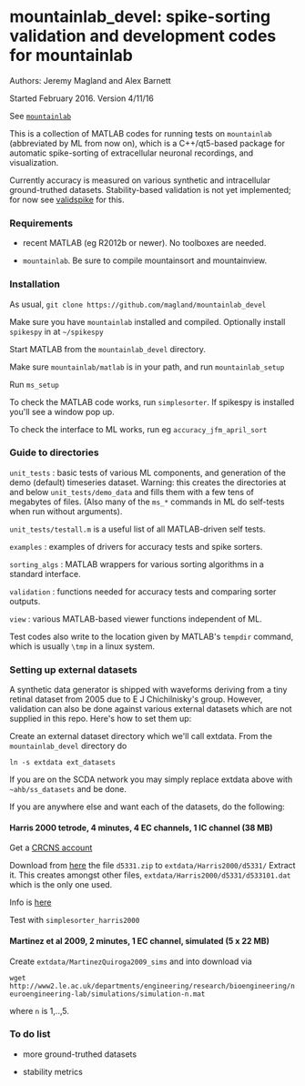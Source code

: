 # mountainlab_devel: spike-sorting validation and development codes for mountainlab

Authors: Jeremy Magland and Alex Barnett

Started February 2016. Version 4/11/16

See [`mountainlab`](https://github.com/magland/mountainlab)  

This is a collection of MATLAB codes for running tests on `mountainlab`
(abbreviated by ML from now on),
which is a C++/qt5-based package for automatic spike-sorting of extracellular
neuronal recordings, and visualization.

Currently accuracy is measured on various synthetic and intracellular
ground-truthed datasets.
Stability-based validation is not yet implemented; for now see 
[validspike](https://github.com/ahbarnett/validspike) for this.

### Requirements

* recent MATLAB (eg R2012b or newer). No toolboxes are needed.  

* `mountainlab`. Be sure to compile mountainsort and mountainview.


### Installation

As usual, `git clone https://github.com/magland/mountainlab_devel`

Make sure you have `mountainlab` installed and compiled. Optionally
install `spikespy` in at `~/spikespy`

Start MATLAB from the `mountainlab_devel` directory.

Make sure `mountainlab/matlab` is in your path, and run
`mountainlab_setup`

Run `ms_setup`

To check the MATLAB code works, run `simplesorter`. If spikespy
is installed you'll see a window pop up.

To check the interface to ML works, run eg `accuracy_jfm_april_sort`


### Guide to directories

`unit_tests` : basic tests of various ML components, and generation of the demo (default) timeseries dataset. Warning: this creates the directories at and below `unit_tests/demo_data` and fills them with a few tens of megabytes of files. (Also many of the `ms_*` commands in ML do self-tests when run without arguments).  

`unit_tests/testall.m` is a useful list of all MATLAB-driven self tests.  

`examples` : examples of drivers for accuracy tests and spike sorters.  

`sorting_algs` : MATLAB wrappers for various sorting algorithms in a standard interface.  

`validation` : functions needed for accuracy tests and comparing sorter outputs.   

`view` : various MATLAB-based viewer functions independent of ML.  


Test codes also write to the location given by MATLAB's `tempdir` command,
which is usually `\tmp` in a linux system.


### Setting up external datasets

A synthetic data generator is shipped with waveforms deriving from
a tiny retinal dataset from 2005 due to E J Chichilnisky's group.
However, validation can
also be done against various external datasets which are not supplied
in this repo. Here's how to set them up:

Create an external dataset directory which we'll call extdata. From
the `mountainlab_devel` directory do

`ln -s extdata ext_datasets`  

If you are on the SCDA network you may simply replace
extdata above with `~ahb/ss_datasets` and be done.

If you are anywhere else and want each of the datasets, do the following:

#### Harris 2000 tetrode, 4 minutes, 4 EC channels, 1 IC channel (38 MB)

Get a [CRCNS account](https://crcns.org/)

Download from [here](https://crcns.org/data-sets/hc/hc-1)
the file `d5331.zip` to
`extdata/Harris2000/d5331/`
Extract it. This creates amongst other files,
`extdata/Harris2000/d5331/d533101.dat`
which is the only one used.

Info is [here](https://crcns.org/data-sets/hc/hc-1/about)

Test with `simplesorter_harris2000`

#### Martinez et al 2009, 2 minutes, 1 EC channel, simulated (5 x 22 MB)

Create `extdata/MartinezQuiroga2009_sims` and into download via

`wget http://www2.le.ac.uk/departments/engineering/research/bioengineering/neuroengineering-lab/simulations/simulation-n.mat`

where `n` is 1,..,5.


### To do list

* more ground-truthed datasets

* stability metrics

